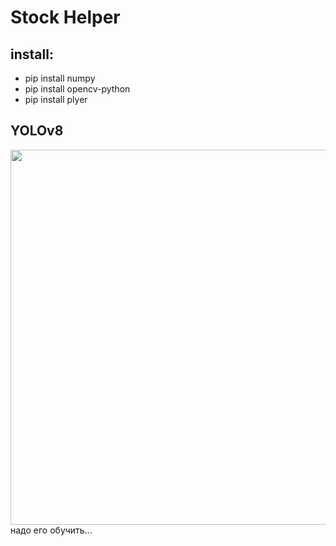 # Stock Helper

## install:
* pip install numpy
* pip install opencv-python
* pip install plyer

## YOLOv8
<img align="left" src="https://user-images.githubusercontent.com/26833433/212889447-69e5bdf1-5800-4e29-835e-2ed2336dede2.jpg" width="600">
надо его обучить...
